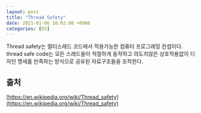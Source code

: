```yaml
---
layout: post
title: "Thread Safety"
date: 2021-01-06 10:02:00 +0900
categories: [OS]
---
```


Thread safety는 멀티스레드 코드에서 적용가능한 컴퓨터 프로그래밍 컨셉이다. thread safe code는 모든 스레드들이 적절하게 동작하고 의도치않은 상호작용없이 디자인 명세를 만족하는 방식으로 공유된 자료구조들을 조작한다.

## 출처

[https://en.wikipedia.org/wiki/Thread_safety](https://en.wikipedia.org/wiki/Thread_safety)